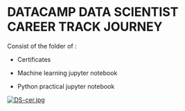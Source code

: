 # DATACAMP DATA SCIENTIST CAREER TRACK JOURNEY

Consist of the folder of :

- Certificates

- Machine learning jupyter notebook

- Python practical jupyter notebook

 [![DS-cer.jpg](https://i.postimg.cc/05MXMRs1/DS-cer.jpg)](https://postimg.cc/DmhPHN0x)

